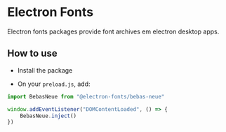 # Electron Fonts

Electron fonts packages provide font archives em electron desktop apps.

## How to use

* Install the package

* On your `preload.js`, add:

```ts
import BebasNeue from "@electron-fonts/bebas-neue"

window.addEventListener("DOMContentLoaded", () => {
    BebasNeue.inject()
})
```